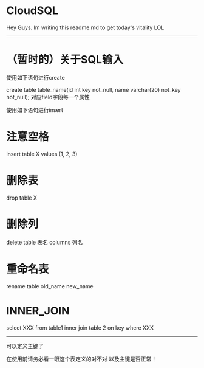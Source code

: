 # CloudSQL
  Hey Guys.
  Im writing this readme.md to get today's vitality LOL

________________________________________________________________
# （暂时的）关于SQL输入
使用如下语句进行create

create table table_name(id int key not_null, name varchar(20) not_key not_null); 对应field字段每一个属性


使用如下语句进行insert

# 注意空格
insert table X values (1, 2, 3)

# 删除表
drop table X

# 删除列
delete table 表名 columns 列名

# 重命名表
rename table old_name new_name

# INNER_JOIN
select XXX from table1 inner join table 2 on key where XXX
________________________________________________________________
可以定义主键了

在使用前请务必看一眼这个表定义的对不对
以及主键是否正常！

